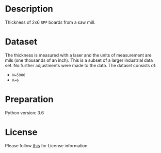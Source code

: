 # Description
Thickness of 2x6 `SPF` boards from a saw mill.

# Dataset
The thickness is measured with a laser and the units of measurement are mils (one thousands of an inch).
This is a subset of a larger industrial data set. No further adjustments were made to the data. The dataset consists of:

- `N=5000`
- `K=6`

# Preparation
Python version: 3.6 

# License
Please follow [this]("https://creativecommons.org/licenses/by-sa/4.0/") for License information
